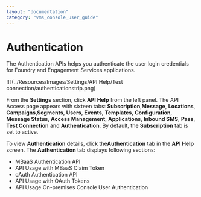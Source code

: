 ```yaml
---
layout: "documentation"
category: "vms_console_user_guide"
---
```

                           

Authentication
==============

The Authentication APIs helps you authenticate the user login credentials for Foundry and Engagement Services applications.

![](../Resources/Images/Settings/API Help/Test connection/authenticationstrip.png)

From the **Settings** section, click **API Help** from the left panel. The API Access page appears with sixteen tabs: **Subscription**,**Message**, **Locations**, **Campaigns**,**Segments**, **Users**, **Events**, **Templates**, **Configuration**, **Message Status**, **Access Management**, **Applications**, **Inbound SMS**, **Pass**, **Test Connection** and **Authentication**. By default, the **Subscription** tab is set to active.

To view **Authentication** details, click the**Authentication** tab in the **API Help** screen. The **Authentication** tab displays following sections:

*   MBaaS Authentication API
*   API Usage with MBaaS Claim Token
*   oAuth Authentication API
*   API Usage with OAuth Tokens
*   API Usage On-premises Console User Authentication
